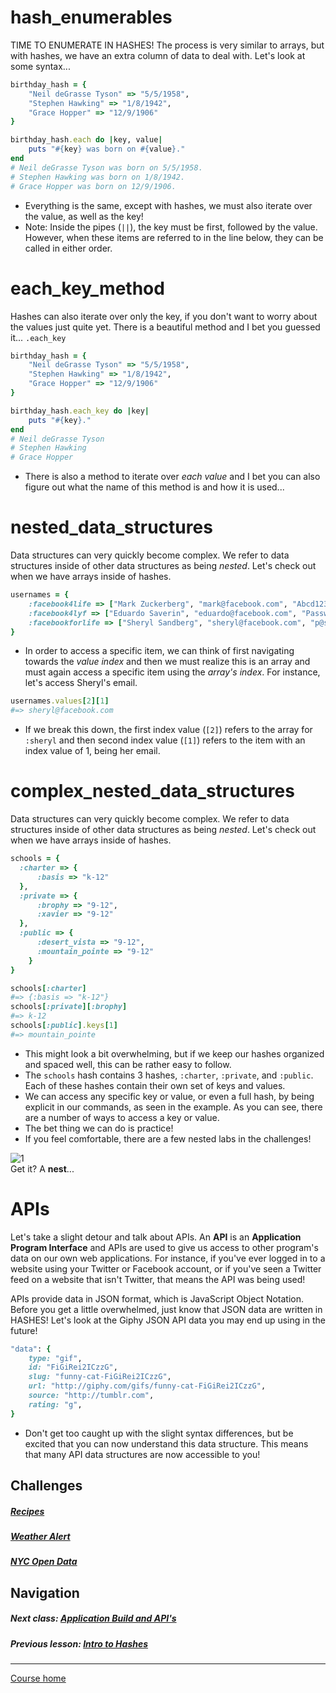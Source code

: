 # hash_enumerables
TIME TO ENUMERATE IN HASHES! The process is very similar to arrays, but with hashes, we have an extra column of data to deal with. Let's look at some syntax...  
```ruby
birthday_hash = {
    "Neil deGrasse Tyson" => "5/5/1958",
    "Stephen Hawking" => "1/8/1942",
    "Grace Hopper" => "12/9/1906"
}

birthday_hash.each do |key, value|
    puts "#{key} was born on #{value}."
end
# Neil deGrasse Tyson was born on 5/5/1958.
# Stephen Hawking was born on 1/8/1942.
# Grace Hopper was born on 12/9/1906.
```
- Everything is the same, except with hashes, we must also iterate over the value, as well as the key! 
- Note: Inside the pipes (`||`), the key must be first, followed by the value. However, when these items are referred to in the line below, they can be called in either order.

# each_key_method
Hashes can also iterate over only the key, if you don't want to worry about the values just quite yet. There is a beautiful method and I bet you guessed it... `.each_key`
```ruby
birthday_hash = {
    "Neil deGrasse Tyson" => "5/5/1958",
    "Stephen Hawking" => "1/8/1942",
    "Grace Hopper" => "12/9/1906"
}

birthday_hash.each_key do |key|
    puts "#{key}."
end
# Neil deGrasse Tyson
# Stephen Hawking 
# Grace Hopper
```
- There is also a method to iterate over *each value* and I bet you can also figure out what the name of this method is and how it is used...

# nested_data_structures
Data structures can very quickly become complex. We refer to data structures inside of other data structures as being *nested*. Let's check out when we have arrays inside of hashes.
```ruby
usernames = {
    :facebook4life => ["Mark Zuckerberg", "mark@facebook.com", "Abcd1234"],
    :facebook4lyf => ["Eduardo Saverin", "eduardo@facebook.com", "Password"],
    :facebookforlife => ["Sheryl Sandberg", "sheryl@facebook.com", "p@ssw0rd"]
}
```
- In order to access a specific item, we can think of first navigating towards the *value index* and then we must realize this is an array and must again access a specific item using the *array's index*. For instance, let's access Sheryl's email.
```ruby
usernames.values[2][1]
#=> sheryl@facebook.com
```
- If we break this down, the first index value (`[2]`) refers to the array for `:sheryl` and then second index value (`[1]`) refers to the item with an index value of 1, being her email.

# complex_nested_data_structures
Data structures can very quickly become complex. We refer to data structures inside of other data structures as being *nested*. Let's check out when we have arrays inside of hashes.
```ruby
schools = {
  :charter => {
      :basis => "k-12"
  },
  :private => {
      :brophy => "9-12",
      :xavier => "9-12"
  },
  :public => {
      :desert_vista => "9-12",
      :mountain_pointe => "9-12"
    }
}

schools[:charter]
#=> {:basis => "k-12"}
schools[:private][:brophy]
#=> k-12
schools[:public].keys[1]
#=> mountain_pointe
```
- This might look a bit overwhelming, but if we keep our hashes organized and spaced well, this can be rather easy to follow.
- The `schools` hash contains 3 hashes, `:charter`, `:private`, and `:public`. Each of these hashes contain their own set of keys and values.
- We can access any specific key or value, or even a full hash, by being explicit in our commands, as seen in the example. As you can see, there are a number of ways to access a key or value.
- The bet thing we can do is practice!
- If you feel comfortable, there are a few nested labs in the challenges!

![1](http://i.imgur.com/xxWPrYb.gif)  
Get it? A **nest**...


# APIs
Let's take a slight detour and talk about APIs. An **API** is an **Application Program Interface** and APIs are used to give us access to other program's data on our own web applications. For instance, if you've ever logged in to a website using your Twitter or Facebook account, or if you've seen a Twitter feed on a website that isn't Twitter, that means the API was being used!  

APIs provide data in JSON format, which is JavaScript Object Notation. Before you get a little overwhelmed, just know that JSON data are written in HASHES! Let's look at the Giphy JSON API data you may end up using in the future!  
```ruby
"data": {
    type: "gif",
    id: "FiGiRei2ICzzG",
    slug: "funny-cat-FiGiRei2ICzzG",
    url: "http://giphy.com/gifs/funny-cat-FiGiRei2ICzzG",
    source: "http://tumblr.com",
    rating: "g",
}
```
- Don't get too caught up with the slight syntax differences, but be excited that you can now understand this data structure. This means that many API data structures are now accessible to you!  



## Challenges    
##### [Recipes](https://github.com/Coderdotnew/intro_web_apps_dgm/tree/master/10_class/03_hash_enumerables/code/01_recipes)
##### [Weather Alert](https://github.com/Coderdotnew/intro_web_apps_dgm/tree/master/10_class/03_hash_enumerables/code/02_weather_alert)
##### [NYC Open Data](https://github.com/Coderdotnew/intro_web_apps_dgm/tree/master/10_class/03_hash_enumerables/code/03_nyc_open_data)  

## Navigation  
##### Next class: [Application Build and API's](https://github.com/Coderdotnew/intro_web_apps_dgm/tree/master/11_class)     
##### Previous lesson: [Intro to Hashes](https://github.com/Coderdotnew/intro_web_apps_dgm/tree/master/10_class/02_intro_to_hashes) 
---  
[Course home](https://github.com/Coderdotnew/intro_web_apps_dgm)   



